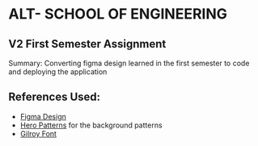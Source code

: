 # ALT- SCHOOL OF ENGINEERING 
## V2 First Semester Assignment
Summary:
Converting figma design learned in the first semester to code and deploying the application

## References Used:
- [Figma Design](https://www.figma.com/file/vJslKKLyFWKkQ5xIO5Q4CG/Alt-(Copy)?type=design&node-id=1-242&mode=design&t=r6gChv5b7eiNVFkT-0)
- [Hero Patterns](https://heropatterns.com) for the background patterns
- [Gilroy Font](https://fontshub.pro/font/gilroy-download)
